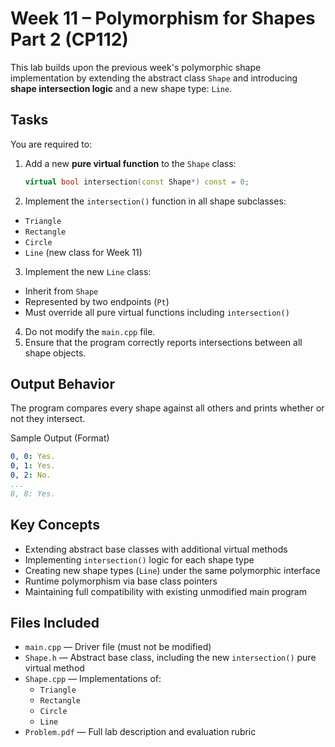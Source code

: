 # Week 11 – Polymorphism for Shapes Part 2 (CP112)

This lab builds upon the previous week's polymorphic shape implementation by extending the abstract class `Shape` and introducing **shape intersection logic** and a new shape type: `Line`.

## Tasks

You are required to:

1. Add a new **pure virtual function** to the `Shape` class:
   ```cpp
   virtual bool intersection(const Shape*) const = 0;
   ```

2. Implement the `intersection()` function in all shape subclasses:
- `Triangle`
- `Rectangle`
- `Circle`
- `Line` (new class for Week 11)

3. Implement the new `Line` class:
- Inherit from `Shape`
- Represented by two endpoints (`Pt`)
- Must override all pure virtual functions including `intersection()`

4. Do not modify the `main.cpp` file.
5. Ensure that the program correctly reports intersections between all shape objects.

## Output Behavior
The program compares every shape against all others and prints whether or not they intersect.

Sample Output (Format)
```yaml
0, 0: Yes.
0, 1: Yes.
0, 2: No.
...
8, 8: Yes.

```

## Key Concepts
- Extending abstract base classes with additional virtual methods
- Implementing `intersection()` logic for each shape type
- Creating new shape types (`Line`) under the same polymorphic interface
- Runtime polymorphism via base class pointers
- Maintaining full compatibility with existing unmodified main program

## Files Included
- `main.cpp` — Driver file (must not be modified)
- `Shape.h` — Abstract base class, including the new `intersection()` pure virtual method
- `Shape.cpp` — Implementations of:
  - `Triangle`
  - `Rectangle`
  - `Circle`
  - `Line`
- `Problem.pdf` — Full lab description and evaluation rubric
